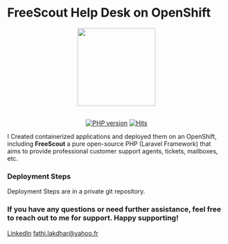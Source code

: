# FreeScout Help Desk on OpenShift

<div align="center">

<img src="https://raw.githubusercontent.com/freescout-helpdesk/freescout/master/public/img/logo-300.png" width="180" height="180" />
<br/><br/>

[![PHP version](https://freescout-helpdesk.github.io/img/badges/PHP-7.1%2B-blue.svg)](https://github.com/freescout-helpdesk/freescout#requirements) [![Hits](https://hits.seeyoufarm.com/api/count/incr/badge.svg?url=https%3A%2F%2Fgithub.com%2Ffreescout-helpdesk%2Ffreescout&count_bg=%2379C83D&title_bg=%23555555&icon=&icon_color=%23E7E7E7&title=hits&edge_flat=false)](https://hits.seeyoufarm.com)

</div>

I Created containerized applications and deployed them on an OpenShift, including **FreeScout** a pure open-source PHP (Laravel Framework) that aims to provide professional customer support agents, tickets, mailboxes, etc.

### Deployment Steps
Deployment Steps are in a private git repository.

### If you have any questions or need further assistance, feel free to reach out to me for support. Happy supporting!
[LinkedIn](https://www.linkedin.com/in/fathi-lakhdhar/)
[fathi.lakdhar@yahoo.fr](mailto:fathi.lakdhar@yahoo.fr)


